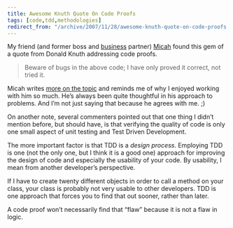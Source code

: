 ```yaml
---
title: Awesome Knuth Quote On Code Proofs
tags: [code,tdd,methodologies]
redirect_from: "/archive/2007/11/28/awesome-knuth-quote-on-code-proofs.aspx/"
---
```


My friend (and former boss and
[business](http://veloc-it.com/ "VelocIT - Where I used to work")
partner) [Micah](http://micahdylan.com/ "Micah Dylan") found this gem of
a quote from Donald Knuth addressing code proofs.

> Beware of bugs in the above code; I have only proved it correct, not
> tried it.

Micah writes [more on the
topic](http://micahdylan.com/archive/2007/11/29/nothing-to-prove-here-move-along.aspx "Nothing to prove here, move along")
and reminds me of why I enjoyed working with him so much. He’s always
been quite thoughtful in his approach to problems. And I’m not just
saying that because he agrees with me. ;)

On another note, several commenters pointed out that one thing I didn’t
mention before, but should have, is that verifying the quality of code
is only one small aspect of unit testing and Test Driven Development.

The more important factor is that TDD is a *design process*. Employing
TDD is one (not the only one, but I think it is a good one) approach for
improving the design of code and especially the usability of your code.
By usability, I mean from another developer’s perspective.

If I have to create twenty different objects in order to call a method
on your class, your class is probably not very usable to other
developers. TDD is one approach that forces you to find that out sooner,
rather than later.

A code proof won’t necessarily find that “flaw” because it is not a flaw
in logic.
